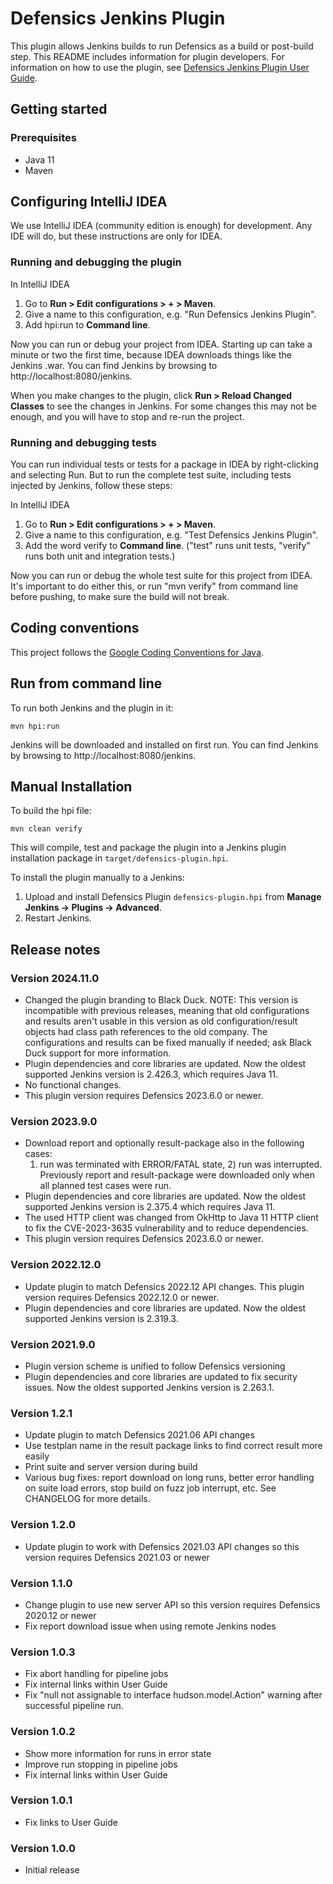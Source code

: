 # Defensics Jenkins Plugin

This plugin allows Jenkins builds to run Defensics as a build or post-build 
step. This README includes information for plugin developers. For information 
on how to use the plugin, see [Defensics Jenkins Plugin User Guide](doc/user-guide.md).

## Getting started

### Prerequisites

- Java 11
- Maven

## Configuring IntelliJ IDEA

We use IntelliJ IDEA (community edition is enough) for development. Any IDE will 
do, but these instructions are only for IDEA.

### Running and debugging the plugin

In IntelliJ IDEA
1. Go to **Run > Edit configurations > + > Maven**.
2. Give a name to this configuration, e.g. "Run Defensics Jenkins Plugin".
3. Add hpi:run to **Command line**.

Now you can run or debug your project from IDEA. Starting up can take a minute 
or two the first time, because IDEA downloads things like the Jenkins .war. You 
can find Jenkins by browsing to http://localhost:8080/jenkins.

When you make changes to the plugin, click **Run > Reload Changed Classes** to 
see the changes in Jenkins. For some changes this may not be enough, and you 
will have to stop and re-run the project.

### Running and debugging tests

You can run individual tests or tests for a package in IDEA by right-clicking 
and selecting Run. But to run the complete test suite, including tests injected 
by Jenkins, follow these steps:

In IntelliJ IDEA
1. Go to **Run > Edit configurations > + > Maven**.
2. Give a name to this configuration, e.g. "Test Defensics Jenkins Plugin".
3. Add the word verify to **Command line**. ("test" runs unit tests, "verify" runs both unit and
   integration tests.)

Now you can run or debug the whole test suite for this project from IDEA. It's 
important to do either this, or run "mvn verify" from command line before 
pushing, to make sure the build will not break.

## Coding conventions

This project follows the [Google Coding Conventions for 
Java](https://google.github.io/styleguide/javaguide.html).

## Run from command line

To run both Jenkins and the plugin in it:

`mvn hpi:run` 

Jenkins will be downloaded and installed on first run. You can find Jenkins by 
browsing to http://localhost:8080/jenkins.

## Manual Installation

To build the hpi file:

`mvn clean verify`

This will compile, test and package the plugin into a Jenkins plugin 
installation package in `target/defensics-plugin.hpi`.

To install the plugin manually to a Jenkins:

1. Upload and install Defensics Plugin `defensics-plugin.hpi`
   from **Manage Jenkins -> Plugins -> Advanced**.
2. Restart Jenkins.

## Release notes

### Version 2024.11.0
- Changed the plugin branding to Black Duck. NOTE: This version is incompatible with
  previous releases, meaning that old configurations and results aren't usable
  in this version as old configuration/result objects had class path
  references to the old company. The configurations and results can be fixed
  manually if needed; ask Black Duck support for more information.
- Plugin dependencies and core libraries are updated. Now the oldest supported
  Jenkins version is 2.426.3, which requires Java 11.
- No functional changes.
- This plugin version requires Defensics 2023.6.0 or newer.

### Version 2023.9.0
- Download report and optionally result-package also in the following cases:
  1) run was terminated with ERROR/FATAL state, 2) run was interrupted. Previously
  report and result-package were downloaded only when all planned test cases were run.
- Plugin dependencies and core libraries are updated. Now the oldest supported
  Jenkins version is 2.375.4 which requires Java 11.
- The used HTTP client was changed from OkHttp to Java 11 HTTP client to fix the
  CVE-2023-3635 vulnerability and to reduce dependencies.
- This plugin version requires Defensics 2023.6.0 or newer.

### Version 2022.12.0
- Update plugin to match Defensics 2022.12 API changes. This plugin version
  requires Defensics 2022.12.0 or newer.
- Plugin dependencies and core libraries are updated. Now the oldest supported
  Jenkins version is 2.319.3.

### Version 2021.9.0
- Plugin version scheme is unified to follow Defensics versioning
- Plugin dependencies and core libraries are updated to fix security issues.
  Now the oldest supported Jenkins version is 2.263.1.

### Version 1.2.1
- Update plugin to match Defensics 2021.06 API changes
- Use testplan name in the result package links to find correct result more easily
- Print suite and server version during build
- Various bug fixes: report download on long runs, better error handling on suite load
  errors, stop build on fuzz job interrupt, etc. See CHANGELOG for more details.

### Version 1.2.0
- Update plugin to work with Defensics 2021.03 API changes so this version requires
  Defensics 2021.03 or newer

### Version 1.1.0
- Change plugin to use new server API so this version requires Defensics 2020.12 or newer
- Fix report download issue when using remote Jenkins nodes

### Version 1.0.3
- Fix abort handling for pipeline jobs
- Fix internal links within User Guide
- Fix "null not assignable to interface hudson.model.Action" warning after successful pipeline run.

### Version 1.0.2
- Show more information for runs in error state
- Improve run stopping in pipeline jobs
- Fix internal links within User Guide

### Version 1.0.1
- Fix links to User Guide

### Version 1.0.0
 - Initial release
